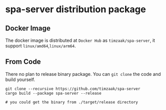 # spa-server distribution package
## Docker Image
The docker image is distributed at `Docker Hub` as `timzaak/spa-server`, it support `linux/amd64`,`linux/arm64`.

## From Code
There no plan to release binary package. You can `git clone` the code and build yourself.

```shell
git clone --recursive https://github.com/timzaak/spa-server
cargo build --package spa-server --release

# you could get the binary from ./target/release directory
```